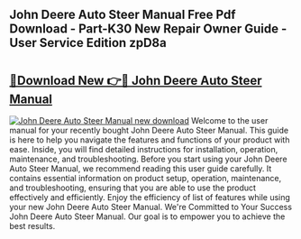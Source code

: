 ## John Deere Auto Steer Manual Free Pdf Download - Part-K30 New Repair Owner Guide - User Service Edition zpD8a

# <h2><a href="http://bc93814.oget.top/?id=John+Deere+Auto+Steer+Manual">🔗Download New 👉🔴 John Deere Auto Steer Manual</a></h2>

[![John Deere Auto Steer Manual new download](https://i.imgur.com/5g1atiW.png)](http://bc93814.oget.top/?id=John+Deere+Auto+Steer+Manual)
Welcome to the user manual for your recently bought John Deere Auto Steer Manual. This guide is here to help you navigate the features and functions of your product with ease. Inside, you will find detailed instructions for installation, operation, maintenance, and troubleshooting. Before you start using your John Deere Auto Steer Manual, we recommend reading this user guide carefully. It contains essential information on product setup, operation, maintenance, and troubleshooting, ensuring that you are able to use the product effectively and efficiently. Enjoy the efficiency of list of features while using your new John Deere Auto Steer Manual. We're Committed to Your Success John Deere Auto Steer Manual. Our goal is to empower you to achieve the best results.
